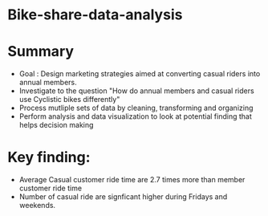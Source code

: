 # Bike-share-data-analysis

# Summary

* Goal : Design marketing strategies aimed at converting casual riders into annual members.
* Investigate to the question "How do annual members and casual riders use Cyclistic bikes differently"
* Process mutliple sets of data by cleaning, transforming and organizing
* Perform analysis and data visualization to look at potential finding that helps decision making

# Key finding:
* Average Casual customer ride time are 2.7 times more than member customer ride time
* Number of casual ride are signficant higher during Fridays and weekends.

